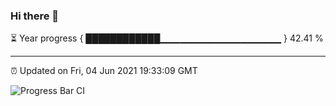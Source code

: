 ### Hi there 👋

⏳ Year progress { ████████████▁▁▁▁▁▁▁▁▁▁▁▁▁▁▁▁▁▁ } 42.41 %

---

⏰ Updated on Fri, 04 Jun 2021 19:33:09 GMT

![Progress Bar CI](https://github.com/liununu/liununu/workflows/Progress%20Bar%20CI/badge.svg)
